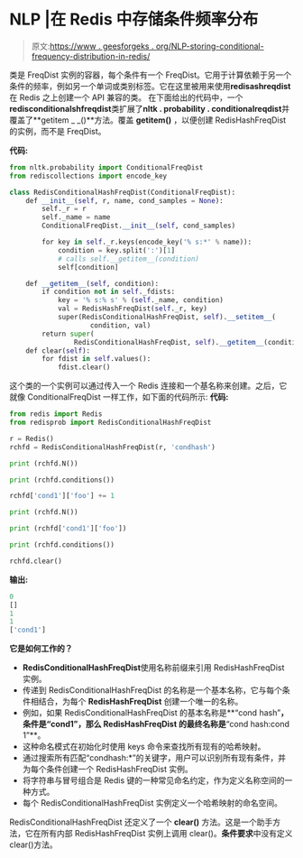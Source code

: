 # NLP |在 Redis 中存储条件频率分布

> 原文:[https://www . geesforgeks . org/NLP-storing-conditional-frequency-distribution-in-redis/](https://www.geeksforgeeks.org/nlp-storing-conditional-frequency-distribution-in-redis/)

类是 FreqDist 实例的容器，每个条件有一个 FreqDist。它用于计算依赖于另一个条件的频率，例如另一个单词或类别标签。它在这里被用来使用**redisashreqdist**在 Redis 之上创建一个 API 兼容的类。
在下面给出的代码中，一个**redisconditionalshfreqdist**类扩展了**nltk . probability . conditionalreqdist**并覆盖了**getitem _ _()**方法。覆盖 **__getitem__()** ，以便创建 RedisHashFreqDist 的实例，而不是 FreqDist。

**代码:**

```py
from nltk.probability import ConditionalFreqDist
from rediscollections import encode_key

class RedisConditionalHashFreqDist(ConditionalFreqDist):
    def __init__(self, r, name, cond_samples = None):
        self._r = r
        self._name = name
        ConditionalFreqDist.__init__(self, cond_samples)

        for key in self._r.keys(encode_key('% s:*' % name)):
            condition = key.split(':')[1]
            # calls self.__getitem__(condition)
            self[condition] 

    def __getitem__(self, condition):
        if condition not in self._fdists:
            key = '% s:% s' % (self._name, condition)
            val = RedisHashFreqDist(self._r, key)
            super(RedisConditionalHashFreqDist, self).__setitem__(
                    condition, val)
        return super(
                RedisConditionalHashFreqDist, self).__getitem__(condition)
    def clear(self):
        for fdist in self.values():
            fdist.clear()
```

这个类的一个实例可以通过传入一个 Redis 连接和一个基名称来创建。之后，它就像 ConditionalFreqDist 一样工作，如下面的代码所示:
**代码:**

```py
from redis import Redis
from redisprob import RedisConditionalHashFreqDist

r = Redis()
rchfd = RedisConditionalHashFreqDist(r, 'condhash')

print (rchfd.N())

print (rchfd.conditions())

rchfd['cond1']['foo'] += 1

print (rchfd.N())

print (rchfd['cond1']['foo'])

print (rchfd.conditions())

rchfd.clear()
```

 **输出:**

```py
0
[]
1
1
['cond1']
```

**它是如何工作的？**

*   **RedisConditionalHashFreqDist**使用名称前缀来引用 RedisHashFreqDist 实例。
*   传递到 RedisConditionalHashFreqDist 的名称是一个基本名称，它与每个条件相结合，为每个 **RedisHashFreqDist** 创建一个唯一的名称。
*   例如，如果 RedisConditionalHashFreqDist 的基本名称是**“cond hash”**，条件是“cond1”，那么 RedisHashFreqDist 的最终名称是**“cond hash:cond 1”**。
*   这种命名模式在初始化时使用 keys 命令来查找所有现有的哈希映射。
*   通过搜索所有匹配“condhash:*”的关键字，用户可以识别所有现有条件，并为每个条件创建一个 RedisHashFreqDist 实例。
*   将字符串与冒号组合是 Redis 键的一种常见命名约定，作为定义名称空间的一种方式。
*   每个 RedisConditionalHashFreqDist 实例定义一个哈希映射的命名空间。

RedisConditionalHashFreqDist 还定义了一个 **clear()** 方法。这是一个助手方法，它在所有内部 RedisHashFreqDist 实例上调用 clear()。**条件要求**中没有定义 clear()方法。